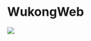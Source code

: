 # WukongWeb

[![](https://travis-ci.org/GyrosWorkshop/WukongWeb.svg?branch=master)](https://travis-ci.org/GyrosWorkshop/WukongWeb)
